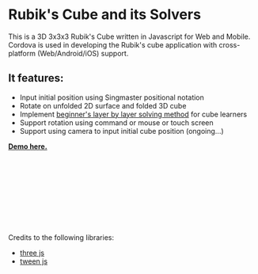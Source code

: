 # Rubik's Cube and its Solvers

This is a 3D 3x3x3 Rubik's Cube written in Javascript for Web and Mobile.
Cordova is used in developing the Rubik's cube application with cross-platform (Web/Android/iOS) support.

## It features:
* Input initial position using Singmaster positional notation
* Rotate on unfolded 2D surface and folded 3D cube
* Implement [beginner's layer by layer solving method](https://ruwix.com/the-rubiks-cube/how-to-solve-the-rubiks-cube-beginners-method/) for cube learners
* Support rotation using command or mouse or touch screen
* Support using camera to input initial cube position (ongoing...)





**[Demo here.](https://nexcore-games.github.io/Rubik-s-Cube-Game/)**
<br/>
<br/>
<br/>
<br/>
<br/>
<br/>
<br/>
<br/>
<br/>
<br/>

Credits to the following libraries:
* [three js](https://github.com/mrdoob/three.js/)
* [tween js](https://github.com/tweenjs/tween.js/)
